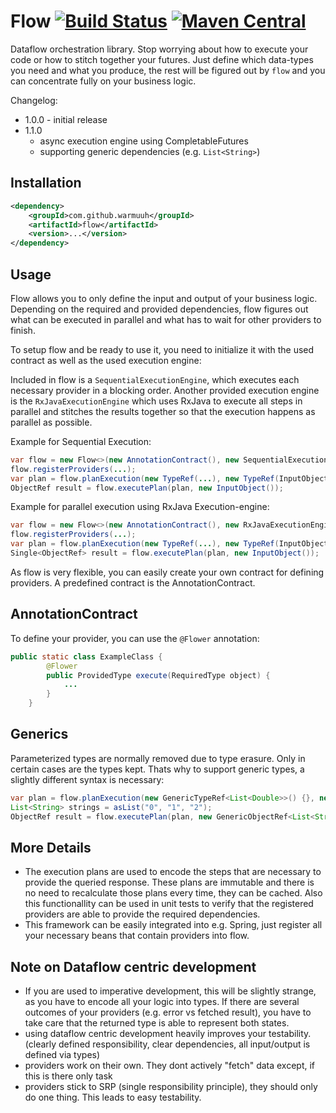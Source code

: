 Flow [![Build Status](https://travis-ci.org/warmuuh/flow.svg?branch=master)](https://travis-ci.org/warmuuh/flow) [![Maven Central](https://img.shields.io/maven-central/v/com.github.warmuuh/flow.svg)](https://mvnrepository.com/artifact/com.github.warmuuh/flow)
==========

Dataflow orchestration library. Stop worrying about how to execute your code or how to stitch together your futures. 
Just define which data-types you need and what you produce, the rest will be figured out by `flow` and you can concentrate fully on
your business logic.


Changelog:
 * 1.0.0 - initial release
 * 1.1.0 
    * async execution engine using CompletableFutures
    * supporting generic dependencies (e.g. `List<String>`)


Installation
-----

```xml
<dependency>
	<groupId>com.github.warmuuh</groupId>
	<artifactId>flow</artifactId>
	<version>...</version>
</dependency>
```

Usage
-----

Flow allows you to only define the input and output of your business logic. Depending on the required and provided dependencies, flow figures out what can be executed in 
parallel and what has to wait for other providers to finish. 

To setup flow and be ready to use it, you need to initialize it with the used contract as well as the used execution engine:

Included in flow is a `SequentialExecutionEngine`, which executes each necessary provider in a blocking order. Another provided execution engine is the `RxJavaExecutionEngine` which uses RxJava to execute all steps in parallel and stitches the results together so that the execution happens as parallel as possible.

Example for Sequential Execution:

```java
var flow = new Flow<>(new AnnotationContract(), new SequentialExecutionEngine<>());
flow.registerProviders(...);
var plan = flow.planExecution(new TypeRef(...), new TypeRef(InputObject.class));
ObjectRef result = flow.executePlan(plan, new InputObject());
```


Example for parallel execution using RxJava Execution-engine:

```java
var flow = new Flow<>(new AnnotationContract(), new RxJavaExecutionEngine<>());
flow.registerProviders(...);
var plan = flow.planExecution(new TypeRef(...), new TypeRef(InputObject.class));
Single<ObjectRef> result = flow.executePlan(plan, new InputObject());
```

As flow is very flexible, you can easily create your own contract for defining providers. A predefined contract is the AnnotationContract.


AnnotationContract
-----

To define your provider, you can use the `@Flower` annotation:

```java
public static class ExampleClass {
		@Flower
		public ProvidedType execute(RequiredType object) {
			...
		}
	}
```

Generics
-----
Parameterized types are normally removed due to type erasure. Only in certain cases are the types kept. Thats why to support generic types, a slightly different syntax is necessary:

```java
var plan = flow.planExecution(new GenericTypeRef<List<Double>>() {}, new GenericTypeRef<List<String>>() {});
List<String> strings = asList("0", "1", "2");
ObjectRef result = flow.executePlan(plan, new GenericObjectRef<List<String>>(strings) {});
```


More Details
-----
  * The execution plans are used to encode the steps that are necessary to provide the queried response. These plans are immutable and there is no need to recalculate those plans every time, they can be cached. Also this functionallity can be used in unit tests to verify that the registered providers are able to provide the required dependencies.
  * This framework can be easily integrated into e.g. Spring, just register all your necessary beans that contain providers into flow.

Note on Dataflow centric development
-----
* If you are used to imperative development, this will be slightly strange, as you have to encode all your logic into types. If there are several outcomes of your providers (e.g. error vs fetched result), you have to take care that the returned type is able to  represent both states.
* using dataflow centric development heavily improves your testability. (clearly defined responsibility, clear dependencies, all input/output is defined via types)
* providers work on their own. They dont actively "fetch" data except, if this is there only task
* providers stick to SRP (single responsibility principle), they should only do one thing. This leads to easy testability.


